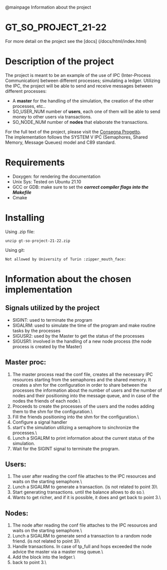 @mainpage Information about the project

# GT_SO_PROJECT_21-22

For more detail on the project see the [docs] (/docs/html/index.html)

# Description of the project

The project is meant to be an example of the use of IPC (Inter-Process Communication) between different processes;
simulating a ledger.
Utilizing the IPC, the project will be able to send and receive messages between different processes:

- A **master** for the handling of the simulation, the creation of the other processes, etc..
- SO_USER_NUM number of **users**, each one of them will be able to send money to other users via transactions.
- SO_NODE_NUM number of **nodes** that elaborate the transactions.

For the full text of the project, please visit the [Consegna Progetto](/docs/2021.12.19_consegna_progetto.pdf).\
The implementation follows the SYSTEM V IPC (Semaphores, Shared Memory, Message Queues) model and C89 standard.

# Requirements

* Doxygen: for rendering the documentation
* Unix Sys: Tested on Ubuntu 21.10
* GCC or GDB: make sure to set the ***correct compiler flags into the Makefile***
* Cmake

# Installing

Using .zip file:

```
unzip gt-so-project-21-22.zip
```

Using git:

```
Not allowed by University of Turin :zipper_mouth_face:
```

# Information about the chosen implementation

## Signals utilized by the project

* SIGINT: used to terminate the program
* SIGALRM: used to simulate the time of the program and make routine tasks by the processes
* SIGUSR2: used by the Master to get the status of the processes
* SIGUSR1: involved in the handling of a new node process (the node process is created by the Master)

## Master proc:

1. The master process read the conf file, creates all the necessary IPC resources starting from the semaphores and the
   shared memory. It creates
   a shm for the configuration in order to share between the processes the information about the number of users and the
   number of nodes and their
   positioning into the message queue, and in case of the nodes the friends of each node.\
2. Proceeds to create the processes of the users and the nodes adding them to the shm for the configuration.\
3. Fill the friends positioning into the shm for the configuration.\
4. Configure a signal handler
5. start's the simulation utilizing a semaphore to sinchronize the processes.\
6. Lunch a SIGALRM to print information about the current status of the simulation.
7. Wait for the SIGINT signal to terminate the program.

## Users:

1. The user after reading the conf file attaches to the IPC resources and waits on the starting semaphore.\
2. Lunch a SIGALRM to generate a transaction. (is not related to point 3)\
3. Start generating transactions. until the balance allows to do so.\
4. Wants to get richer, and if it is possible, it does and get back to point 3.\

## Nodes:

1. The node after reading the conf file attaches to the IPC resources and waits on the starting semaphore.\
2. Lunch a SIGALRM to generate send a transaction to a random node friend. (is not related to point 3)\
3. Handle transactions. In case of tp_full and hops exceeded the node advice the master via a master msg queue.\
4. Add the block into the ledger.\
5. back to point 3.\
